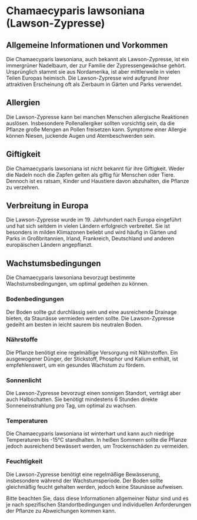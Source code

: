 # Chamaecyparis lawsoniana (Lawson-Zypresse)

## Allgemeine Informationen und Vorkommen
Die Chamaecyparis lawsoniana, auch bekannt als Lawson-Zypresse, ist ein immergrüner Nadelbaum, der zur Familie der Zypressengewächse gehört. Ursprünglich stammt sie aus Nordamerika, ist aber mittlerweile in vielen Teilen Europas heimisch. Die Lawson-Zypresse wird aufgrund ihrer attraktiven Erscheinung oft als Zierbaum in Gärten und Parks verwendet.

## Allergien
Die Lawson-Zypresse kann bei manchen Menschen allergische Reaktionen auslösen. Insbesondere Pollenallergiker sollten vorsichtig sein, da die Pflanze große Mengen an Pollen freisetzen kann. Symptome einer Allergie können Niesen, juckende Augen und Atembeschwerden sein.

## Giftigkeit
Die Chamaecyparis lawsoniana ist nicht bekannt für ihre Giftigkeit. Weder die Nadeln noch die Zapfen gelten als giftig für Menschen oder Tiere. Dennoch ist es ratsam, Kinder und Haustiere davon abzuhalten, die Pflanze zu verzehren.

## Verbreitung in Europa
Die Lawson-Zypresse wurde im 19. Jahrhundert nach Europa eingeführt und hat sich seitdem in vielen Ländern erfolgreich verbreitet. Sie ist besonders in milden Klimazonen beliebt und wird häufig in Gärten und Parks in Großbritannien, Irland, Frankreich, Deutschland und anderen europäischen Ländern angepflanzt.

## Wachstumsbedingungen
Die Chamaecyparis lawsoniana bevorzugt bestimmte Wachstumsbedingungen, um optimal gedeihen zu können.

### Bodenbedingungen
Der Boden sollte gut durchlässig sein und eine ausreichende Drainage bieten, da Staunässe vermieden werden sollte. Die Lawson-Zypresse gedeiht am besten in leicht saurem bis neutralen Boden.

### Nährstoffe
Die Pflanze benötigt eine regelmäßige Versorgung mit Nährstoffen. Ein ausgewogener Dünger, der Stickstoff, Phosphor und Kalium enthält, ist empfehlenswert, um ein gesundes Wachstum zu fördern.

### Sonnenlicht
Die Lawson-Zypresse bevorzugt einen sonnigen Standort, verträgt aber auch Halbschatten. Sie benötigt mindestens 6 Stunden direkte Sonneneinstrahlung pro Tag, um optimal zu wachsen.

### Temperaturen
Die Chamaecyparis lawsoniana ist winterhart und kann auch niedrige Temperaturen bis -15°C standhalten. In heißen Sommern sollte die Pflanze jedoch ausreichend bewässert werden, um Trockenschäden zu vermeiden.

### Feuchtigkeit
Die Lawson-Zypresse benötigt eine regelmäßige Bewässerung, insbesondere während der Wachstumsperiode. Der Boden sollte gleichmäßig feucht gehalten werden, jedoch keine Staunässe aufweisen.

Bitte beachten Sie, dass diese Informationen allgemeiner Natur sind und es je nach spezifischen Standortbedingungen und individuellen Anforderungen der Pflanze zu Abweichungen kommen kann.
